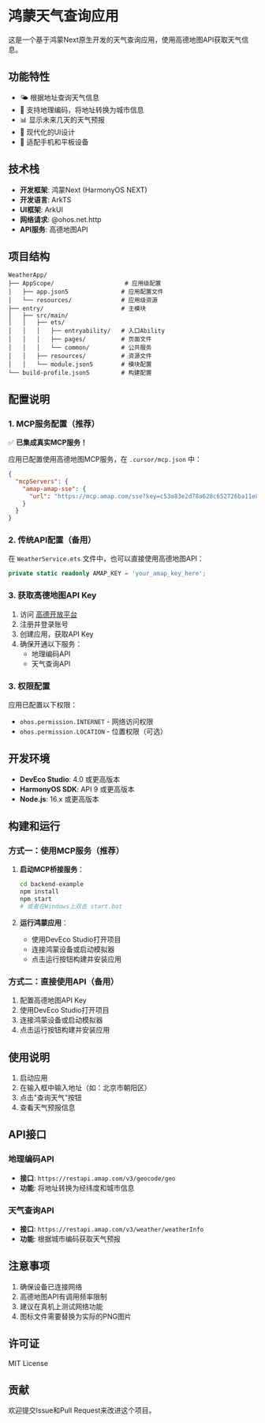 # 鸿蒙天气查询应用

这是一个基于鸿蒙Next原生开发的天气查询应用，使用高德地图API获取天气信息。

## 功能特性

- 🌤️ 根据地址查询天气信息
- 📍 支持地理编码，将地址转换为城市信息
- 📊 显示未来几天的天气预报
- 🎨 现代化的UI设计
- 📱 适配手机和平板设备

## 技术栈

- **开发框架**: 鸿蒙Next (HarmonyOS NEXT)
- **开发语言**: ArkTS
- **UI框架**: ArkUI
- **网络请求**: @ohos.net.http
- **API服务**: 高德地图API

## 项目结构

```
WeatherApp/
├── AppScope/                    # 应用级配置
│   ├── app.json5               # 应用配置文件
│   └── resources/              # 应用级资源
├── entry/                      # 主模块
│   ├── src/main/
│   │   ├── ets/
│   │   │   ├── entryability/   # 入口Ability
│   │   │   ├── pages/          # 页面文件
│   │   │   └── common/         # 公共服务
│   │   ├── resources/          # 资源文件
│   │   └── module.json5        # 模块配置
└── build-profile.json5         # 构建配置
```

## 配置说明

### 1. MCP服务配置（推荐）

✅ **已集成真实MCP服务！**

应用已配置使用高德地图MCP服务，在 `.cursor/mcp.json` 中：

```json
{
  "mcpServers": {
    "amap-amap-sse": {
      "url": "https://mcp.amap.com/sse?key=c53a83e2d78a628c652726ba11e88630"
    }
  }
}
```

### 2. 传统API配置（备用）

在 `WeatherService.ets` 文件中，也可以直接使用高德地图API：

```typescript
private static readonly AMAP_KEY = 'your_amap_key_here';
```

### 3. 获取高德地图API Key

1. 访问 [高德开放平台](https://lbs.amap.com/)
2. 注册并登录账号
3. 创建应用，获取API Key
4. 确保开通以下服务：
   - 地理编码API
   - 天气查询API

### 3. 权限配置

应用已配置以下权限：
- `ohos.permission.INTERNET` - 网络访问权限
- `ohos.permission.LOCATION` - 位置权限（可选）

## 开发环境

- **DevEco Studio**: 4.0 或更高版本
- **HarmonyOS SDK**: API 9 或更高版本
- **Node.js**: 16.x 或更高版本

## 构建和运行

### 方式一：使用MCP服务（推荐）

1. **启动MCP桥接服务**：
   ```bash
   cd backend-example
   npm install
   npm start
   # 或者在Windows上双击 start.bat
   ```

2. **运行鸿蒙应用**：
   - 使用DevEco Studio打开项目
   - 连接鸿蒙设备或启动模拟器
   - 点击运行按钮构建并安装应用

### 方式二：直接使用API（备用）

1. 配置高德地图API Key
2. 使用DevEco Studio打开项目
3. 连接鸿蒙设备或启动模拟器
4. 点击运行按钮构建并安装应用

## 使用说明

1. 启动应用
2. 在输入框中输入地址（如：北京市朝阳区）
3. 点击"查询天气"按钮
4. 查看天气预报信息

## API接口

### 地理编码API
- **接口**: `https://restapi.amap.com/v3/geocode/geo`
- **功能**: 将地址转换为经纬度和城市信息

### 天气查询API
- **接口**: `https://restapi.amap.com/v3/weather/weatherInfo`
- **功能**: 根据城市编码获取天气预报

## 注意事项

1. 确保设备已连接网络
2. 高德地图API有调用频率限制
3. 建议在真机上测试网络功能
4. 图标文件需要替换为实际的PNG图片

## 许可证

MIT License

## 贡献

欢迎提交Issue和Pull Request来改进这个项目。 
